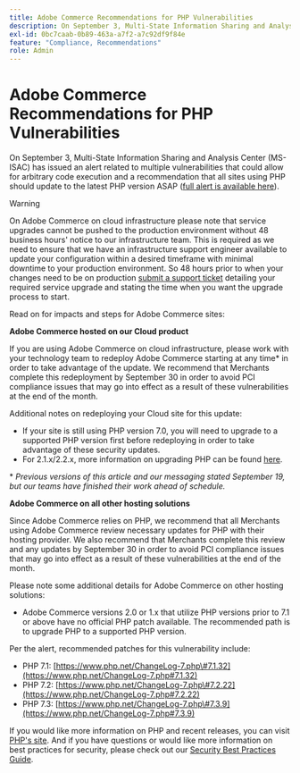 ```yaml
---
title: Adobe Commerce Recommendations for PHP Vulnerabilities
description: On September 3, Multi-State Information Sharing and Analysis Center (MS-ISAC) has issued an alert related to multiple vulnerabilities that could allow for arbitrary code execution and a recommendation that all sites using PHP should update to the latest PHP version ASAP ([full alert is available here](https://www.cisecurity.org/advisory/multiple-vulnerabilities-in-php-could-allow-for-arbitrary-code-execution_2019-087/)).
exl-id: 0bc7caab-0b89-463a-a7f2-a7c92df9f84e
feature: "Compliance, Recommendations"
role: Admin
---
```

# Adobe Commerce Recommendations for PHP Vulnerabilities

On September 3, Multi-State Information Sharing and Analysis Center (MS-ISAC) has issued an alert related to multiple vulnerabilities that could allow for arbitrary code execution and a recommendation that all sites using PHP should update to the latest PHP version ASAP ([full alert is available here](https://www.cisecurity.org/advisory/multiple-vulnerabilities-in-php-could-allow-for-arbitrary-code-execution_2019-087/)).

>[!WARNING]
>
>On Adobe Commerce on cloud infrastructure please note that service upgrades cannot be pushed to the production environment without 48 business hours' notice to our infrastructure team. This is required as we need to ensure that we have an infrastructure support engineer available to update your configuration within a desired timeframe with minimal downtime to your production environment. So 48 hours prior to when your changes need to be on production [submit a support ticket](/help/help-center-guide/help-center/magento-help-center-user-guide.md#submit-ticket) detailing your required service upgrade and stating the time when you want the upgrade process to start.

Read on for impacts and steps for Adobe Commerce sites:

 **Adobe Commerce hosted on our Cloud product**

If you are using Adobe Commerce on cloud infrastructure, please work with your technology team to redeploy Adobe Commerce starting at any time\* in order to take advantage of the update. We recommend that Merchants complete this redeployment by September 30 in order to avoid PCI compliance issues that may go into effect as a result of these vulnerabilities at the end of the month.

Additional notes on redeploying your Cloud site for this update:

* If your site is still using PHP version 7.0, you will need to upgrade to a supported PHP version first before redeploying in order to take advantage of these security updates.
* For 2.1.x/2.2.x, more information on upgrading PHP can be found [here](https://experienceleague.adobe.com/docs/commerce-cloud-service/user-guide/develop/upgrade/commerce-version.html).

\* *Previous versions of this article and our messaging stated September 19, but our teams have finished their work ahead of schedule.*

 **Adobe Commerce on all other hosting solutions**

Since Adobe Commerce relies on PHP, we recommend that all Merchants using Adobe Commerce review necessary updates for PHP with their hosting provider. We also recommend that Merchants complete this review and any updates by September 30 in order to avoid PCI compliance issues that may go into effect as a result of these vulnerabilities at the end of the month.

Please note some additional details for Adobe Commerce on other hosting solutions:

* Adobe Commerce versions 2.0 or 1.x that utilize PHP versions prior to 7.1 or above have no official PHP patch available. The recommended path is to upgrade PHP to a supported PHP version.

Per the alert, recommended patches for this vulnerability include:

* PHP 7.1: [https://www.php.net/ChangeLog-7.php\#7.1.32](https://www.php.net/ChangeLog-7.php#7.1.32)
* PHP 7.2: [https://www.php.net/ChangeLog-7.php\#7.2.22](https://www.php.net/ChangeLog-7.php#7.2.22)
* PHP 7.3: [https://www.php.net/ChangeLog-7.php\#7.3.9](https://www.php.net/ChangeLog-7.php#7.3.9)

If you would like more information on PHP and recent releases, you can visit [PHP's site](https://www.php.net/). And if you have questions or would like more information on best practices for security, please check out our [Security Best Practices Guide](https://www.adobe.com/content/dam/cc/en/security/pdfs/Adobe-Magento-Commerce-Best-Practices-Guide.pdf).
